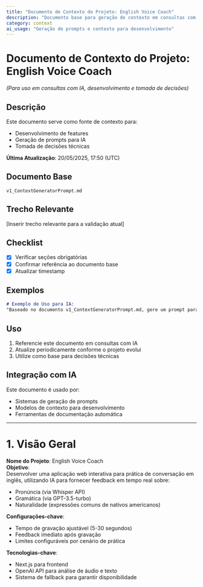 ```yaml
---
title: "Documento de Contexto do Projeto: English Voice Coach"
description: "Documento base para geração de contexto em consultas com IA"
category: context
ai_usage: "Geração de prompts e contexto para desenvolvimento"
---
```


# **Documento de Contexto do Projeto: English Voice Coach**  
*(Para uso em consultas com IA, desenvolvimento e tomada de decisões)*  

## Descrição
Este documento serve como fonte de contexto para:
- Desenvolvimento de features
- Geração de prompts para IA
- Tomada de decisões técnicas

**Última Atualização**: 20/05/2025, 17:50 (UTC)

## Documento Base
`v1_ContextGeneratorPrompt.md`

## Trecho Relevante
[Inserir trecho relevante para a validação atual]

## Checklist
- [x] Verificar seções obrigatórias
- [x] Confirmar referência ao documento base  
- [x] Atualizar timestamp

## Exemplos
```markdown
# Exemplo de Uso para IA:
"Baseado no documento v1_ContextGeneratorPrompt.md, gere um prompt para..."
```

## Uso
1. Referencie este documento em consultas com IA
2. Atualize periodicamente conforme o projeto evolui
3. Utilize como base para decisões técnicas

## Integração com IA
Este documento é usado por:
- Sistemas de geração de prompts
- Modelos de contexto para desenvolvimento
- Ferramentas de documentação automática

---

# **1. Visão Geral**  
**Nome do Projeto**: English Voice Coach  
**Objetivo**:  
Desenvolver uma aplicação web interativa para prática de conversação em inglês, utilizando IA para fornecer feedback em tempo real sobre:  
- Pronúncia (via Whisper API)  
- Gramática (via GPT-3.5-turbo)  
- Naturalidade (expressões comuns de nativos americanos)  

**Configurações-chave**:
- Tempo de gravação ajustável (5-30 segundos)
- Feedback imediato após gravação
- Limites configuráveis por cenário de prática

**Tecnologias-chave**:
- Next.js para frontend
- OpenAI API para análise de áudio e texto
- Sistema de fallback para garantir disponibilidade
